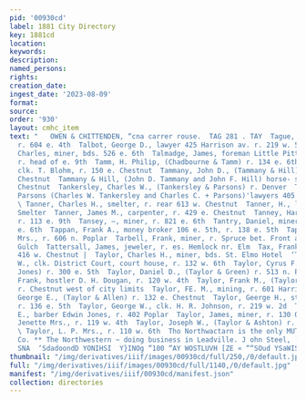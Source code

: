```yaml
---
pid: '00930cd'
label: 1881 City Directory
key: 1881cd
location: 
keywords: 
description: 
named_persons: 
rights: 
creation_date: 
ingest_date: '2023-08-09'
format: 
source: 
order: '930'
layout: cmhc_item
text: "   OWEN & CHITTENDEN, “cna carrer rouse.  TAG 281 . TAY  Tague, Thomas, miner,
  r. 604 e. 4th  Talbot, George D., lawyer 425 Harrison av. r. 219 w. 5th  Talkinbaugh,
  Charles, miner, bds. 526 e. 6th  Talmadge, James, foreman Little Pittsburg mine,
  r. head of e. 9th  Tamm, H. Philip, (Chadbourne & Tamm) r. 134 e. 6th  Tamm, Theodore,
  clk. T. Blohm, r. 150 e. Chestnut  Tammany, John D., (Tammany & Hill) r. 136 e.
  Chestnut  Tammany & Hill, (John D. Tammany and John F. Hill) horse- shoers 136 e.
  Chestnut  Tankersley, Charles W., (Tankersley & Parsons) r. Denver  Tankersley &
  Parsons (Charles W. Tankersley and Charles C. + Parsons)'lawyers 405 Harrison av
  \ Tanner, Charles H., smelter, r. rear 613 w. Chestnut  Tanner, H., lab. La Plata
  Smelter  Tanner, James M., carpenter, r. 429 e. Chestnut  Tanney, Harvey, teamster,
  r. 113 e. 9th  Tansey, —, miner, r. 821 e. 6th  Tantry, Daniel, miner, bds. 323
  e. 6th  Tappan, Frank A., money broker 106 e. 5th, r. 138 e. 5th  Tappan, L. B.
  Mrs., r. 606 n. Poplar  Tarbell, Frank, miner, r. Spruce bet. Front and California
  Gulch  Tattersall, James, jeweler, r. es. Hemlock nr. Elm  Tax, Frank, baker, bds.
  416 w. Chestnut |  Taylor, Charles H., miner, bds. St. Elmo Hotel  ‘Taylor, Charles
  W., clk. District Court, court house, r. 132 w. 6th  Taylor, Cyrus F., (Taylor &
  Jones) r. 300 e. 5th  Taylor, Daniel D., (Taylor & Green) r. 513 n. Pine  Taylor,
  Frank, hostler D. H. Dougan, r. 120 w. 4th  Taylor, Frank M., (Taylor & Brunton)
  r. Chestnut west of city limits  Taylor, FE. M., mining, r. 601 Harrison av  Taylor,
  George E., (Taylor & Allen) r. 132 e. Chestnut  Taylor, Geerge H., stock broker,
  r. 136 e. 5th  Taylor, George W., clk. H. R. Johnson, r. 219 w. 2d  Taylor, Harry
  E., barber Edwin Jones, r. 402 Poplar  Taylor, James, miner, r. 130 Oak  Taylor,
  Jenette Mrs., r. 119 w. 4th  Taylor, Joseph W., (Taylor & Ashton) r. 112 w. 8th
  \ Taylor, L. P. Mrs., r. 110 w. 6th  Tho Northwactarn is the only MUTUAL Life Insurance
  Co. ** The Northwestern ~ doing business in Leadville. J ohn Steel, ‘Agt. °     HOA
  SNA  ‘SdadoondD YONIHSI  Y}INOg “100 “AY WOSTLUVH [ZE « ““SOud YSaWISHNOW "
thumbnail: "/img/derivatives/iiif/images/00930cd/full/250,/0/default.jpg"
full: "/img/derivatives/iiif/images/00930cd/full/1140,/0/default.jpg"
manifest: "/img/derivatives/iiif/00930cd/manifest.json"
collection: directories
---
```

